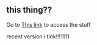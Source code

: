 ## this thing?? ##

Go to [This link](https://imbasicallyalex.github.io/magicman) to access the stuff 

recent version i tink!!!1111
